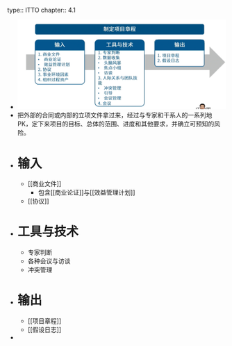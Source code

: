 type:: ITTO
chapter:: 4.1

- ![image.png](../assets/image_1747634750089_0.png)
- 把外部的合同或内部的立项文件拿过来，经过与专家和干系人的一系列地PK，定下来项目的目标、总体的范围、进度和其他要求，并确立可预知的风险。
- # 输入
	- [[商业文件]]
		- 包含[[商业论证]]与[[效益管理计划]]
	- [[协议]]
- # 工具与技术
	- 专家判断
	- 各种会议与访谈
	- 冲突管理
- # 输出
	- [[项目章程]]
	- [[假设日志]]
-